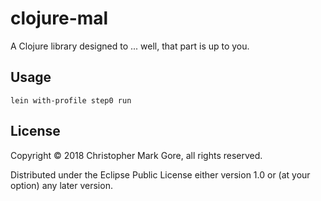 # clojure-mal

A Clojure library designed to ... well, that part is up to you.

## Usage

```
lein with-profile step0 run
```

## License

Copyright © 2018 Christopher Mark Gore, all rights reserved.

Distributed under the Eclipse Public License either version 1.0 or (at
your option) any later version.

